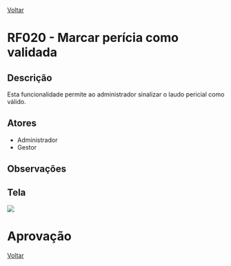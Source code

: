 [Voltar](../req_fun.md)

# RF020 - Marcar perícia como validada

## Descrição

Esta funcionalidade permite ao administrador sinalizar o laudo pericial como válido.

## Atores

- Administrador
- Gestor

## Observações

## Tela

[![](https://www.plantuml.com/plantuml/svg/lPJDQXin4CVlUeg1teRQtkncIsr26chJNl9XIEabf64YJL8HQRMLjAPfx1VfjOT2eT1BNw1-iLgEWsidk1-7QbbOmV_trtnePoz4yZ6GYG1DRHofC_Bl6ZroPuOQvSHEYDU6TqMI33HTUh9m8m2UaxowzAwfLDyPv-7HnPFPKug9sEdS8LUwgYa1gjQmbMKYwcWO3iXByb2pdtwLca0wws14HYjI9DuoAVPmC3nuAIJLKRiAZdM8R0aKmt11tGfI9CjrymPnFqKDXp--8SAEJA7rpat3kuXvaHUjl4HSOH077AJNqy_JJmwn1z9LWMNas7WWfMiTfAukWOsEZo6m0kM0THEiKoj6xJNRLsmf-UqxpnPq7HeBQbwge2EGvGXZG3oE59kGX0jJY6nhvpTw3oZEYz4dHI5wb_1igvDjT_8iBs5ybxbdjRjG6srrvBamxsJbNBZnZ7qdoUWFz61XMh-MfWLisZ1EqFIZYTeIa8dibsZ-j9CLjx7bMQ_OT71xhQE0E6IlemkfSMkhABUBijWkeRMXpFUfeiZp8eS_foOhk_5jM4VIUJ_zKabDFKHGgcDjvtgs9hzBQC1Lap3bUWyaXOY7pZ8YmFYlRk02xWzVpDW4TxlTzk9jTRiFQ8_E0_jHwjDt3WdwXnFR_ujPwuXOVjwNz5rreVtgHKpcOVwtGPfAWFXwCNEU8SB9-zErjecbvSt9CPaH-LCOmqcVAibcjfc8jfY8FQvK6exY9m00)](https://www.plantuml.com/plantuml/svg/lPJDQXin4CVlUeg1teRQtkncIsr26chJNl9XIEabf64YJL8HQRMLjAPfx1VfjOT2eT1BNw1-iLgEWsidk1-7QbbOmV_trtnePoz4yZ6GYG1DRHofC_Bl6ZroPuOQvSHEYDU6TqMI33HTUh9m8m2UaxowzAwfLDyPv-7HnPFPKug9sEdS8LUwgYa1gjQmbMKYwcWO3iXByb2pdtwLca0wws14HYjI9DuoAVPmC3nuAIJLKRiAZdM8R0aKmt11tGfI9CjrymPnFqKDXp--8SAEJA7rpat3kuXvaHUjl4HSOH077AJNqy_JJmwn1z9LWMNas7WWfMiTfAukWOsEZo6m0kM0THEiKoj6xJNRLsmf-UqxpnPq7HeBQbwge2EGvGXZG3oE59kGX0jJY6nhvpTw3oZEYz4dHI5wb_1igvDjT_8iBs5ybxbdjRjG6srrvBamxsJbNBZnZ7qdoUWFz61XMh-MfWLisZ1EqFIZYTeIa8dibsZ-j9CLjx7bMQ_OT71xhQE0E6IlemkfSMkhABUBijWkeRMXpFUfeiZp8eS_foOhk_5jM4VIUJ_zKabDFKHGgcDjvtgs9hzBQC1Lap3bUWyaXOY7pZ8YmFYlRk02xWzVpDW4TxlTzk9jTRiFQ8_E0_jHwjDt3WdwXnFR_ujPwuXOVjwNz5rreVtgHKpcOVwtGPfAWFXwCNEU8SB9-zErjecbvSt9CPaH-LCOmqcVAibcjfc8jfY8FQvK6exY9m00)

# Aprovação

[Voltar](../req_fun.md)
